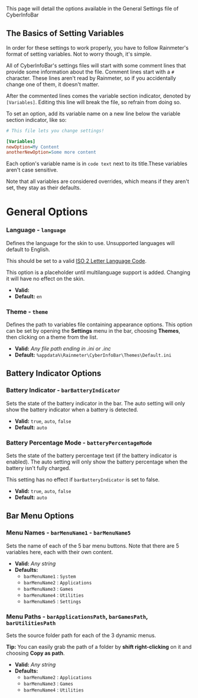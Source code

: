 This page will detail the options available in the General Settings file of CyberInfoBar

## The Basics of Setting Variables
In order for these settings to work properly, you have to follow Rainmeter's format of setting variables. Not to worry though, it's simple.

All of CyberInfoBar's settings files will start with some comment lines that provide some information about the file. Comment lines start with a `#` character. These lines aren't read by Rainmeter, so if you accidentally change one of them, it doesn't matter.

After the commented lines comes the variable section indicator, denoted by `[Variables]`. Editing this line will break the file, so refrain from doing so.

To set an option, add its variable name on a new line below the variable section indicator, like so:
```ini
# This file lets you change settings!

[Variables]
newOption=My Content
anotherNewOption=Some more content
```
Each option's variable name is in `code text` next to its title.These variables aren't case sensitive. 

Note that all variables are considered overrides, which means if they aren't set, they stay as their defaults. 

# General Options

### Language - `language`
Defines the language for the skin to use. Unsupported languages will default to English.

This should be set to a valid [ISO 2 Letter Language Code](https://www.sitepoint.com/iso-2-letter-language-codes/).

This option is a placeholder until multilanguage support is added. Changing it will have no effect on the skin.

* **Valid:**
* **Default:** `en`

### Theme - `theme`
Defines the path to variables file containing appearance options. This option can be set by opening the **Settings** menu in the bar, choosing **Themes**, then clicking on a theme from the list.

* **Valid:** *Any file path ending in .ini or .inc*
* **Default:** `%appdata%\Rainmeter\CyberInfoBar\Themes\Default.ini`



## Battery Indicator Options

### Battery Indicator - `barBatteryIndicator`

Sets the state of the battery indicator in the bar. The auto setting will only show the battery indicator when a battery is detected.

* **Valid:** `true`, `auto`, `false`
* **Default:** `auto`

### Battery Percentage Mode - `batteryPercentageMode`

Sets the state of the battery percentage text (if the battery indicator is enabled). The auto setting will only show the battery percentage when the battery isn't fully charged.

This setting has no effect if `barBatteryIndicator` is set to false.

* **Valid:** `true`, `auto`, `false`
* **Default:** `auto`



## Bar Menu Options

### Menu Names - `barMenuName1` - `barMenuName5`

Sets the name of each of the 5 bar menu buttons. Note that there are 5 variables here, each with their own content. 

* **Valid:** *Any string*
* **Defaults:**
  * `barMenuName1` : `System`
  * `barMenuName2` : `Applications`
  * `barMenuName3` : `Games`
  * `barMenuName4` : `Utilities`
  * `barMenuName5` : `Settings`

### Menu Paths - `barApplicationsPath`,  `barGamesPath`, `barUtilitiesPath`

Sets the source folder path for each of the 3 dynamic menus. 

**Tip:** You can easily grab the path of a folder by **shift right-clicking** on it and choosing **Copy as path**.

* **Valid:** *Any string*
* **Defaults:**
  * `barMenuName2` : `Applications`
  * `barMenuName3` : `Games`
  * `barMenuName4` : `Utilities`